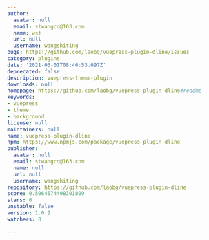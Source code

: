 ```yaml
---
author:
  avatar: null
  email: stwangcq@163.com
  name: wst
  url: null
  username: wangshiting
bugs: https://github.com/laobg/vuepress-plugin-dline/issues
category: plugins
date: '2021-03-01T08:46:53.097Z'
deprecated: false
description: vuepress-theme-plugin
downloads: null
homepage: https://github.com/laobg/vuepress-plugin-dline#readme
keywords:
- vuepress
- theme
- background
license: null
maintainers: null
name: vuepress-plugin-dline
npm: https://www.npmjs.com/package/vuepress-plugin-dline
publisher:
  avatar: null
  email: stwangcq@163.com
  name: null
  url: null
  username: wangshiting
repository: https://github.com/laobg/vuepress-plugin-dline
score: 0.5064574498301809
stars: 0
unstable: false
version: 1.0.2
watchers: 0

---
```


